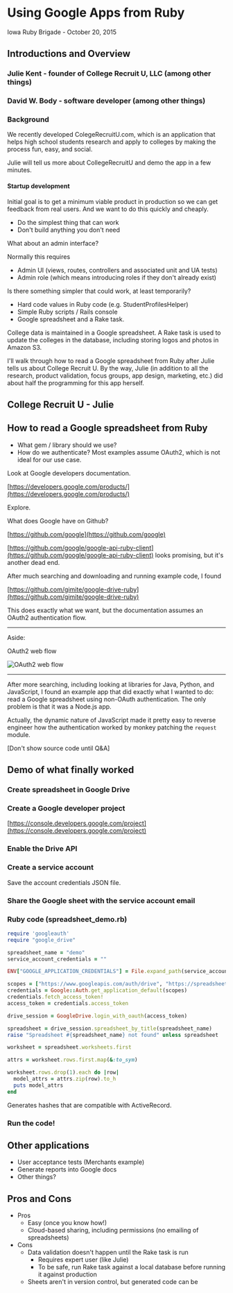 # Using Google Apps from Ruby

Iowa Ruby Brigade - October 20, 2015

## Introductions and Overview

### Julie Kent - founder of College Recruit U, LLC (among other things)
### David W. Body - software developer (among other things)

### Background

We recently developed ColegeRecruitU.com, which is an application that helps high school students research and apply to colleges by making the process fun, easy, and social.

Julie will tell us more about CollegeRecruitU and demo the app in a few minutes.

#### Startup development

Initial goal is to get a minimum viable product in production so we can get feedback from real users. And we want to do this quickly and cheaply.

* Do the simplest thing that can work
* Don't build anything you don't need

What about an admin interface?

Normally this requires

* Admin UI (views, routes, controllers and associated unit and UA tests)
* Admin role (which means introducing roles if they don't already exist)

Is there something simpler that could work, at least temporarily?

* Hard code values in Ruby code (e.g. StudentProfilesHelper)
* Simple Ruby scripts / Rails console
* Google spreadsheet and a Rake task.

College data is maintained in a Google spreadsheet. A Rake task is used to update the colleges in the database, including storing logos and photos in Amazon S3.

I'll walk through how to read a Google spreadsheet from Ruby after Julie tells us about College Recruit U. By the way, Julie (in addition to all the research, product validation, focus groups, app design, marketing, etc.) did about half the programming for this app herself.

## College Recruit U - Julie

## How to read a Google spreadsheet from Ruby

- What gem / library should we use?
- How do we authenticate? Most examples assume OAuth2, which is not ideal for our use case.

Look at Google developers documentation.

[https://developers.google.com/products/](https://developers.google.com/products/)

Explore.

What does Google have on Github?

[https://github.com/google](https://github.com/google)

[https://github.com/google/google-api-ruby-client](https://github.com/google/google-api-ruby-client) looks promising, but it's another dead end.

After much searching and downloading and running example code, I found

[https://github.com/gimite/google-drive-ruby](https://github.com/gimite/google-drive-ruby)

This does exactly what we want, but the documentation assumes an OAuth2 authentication flow.

<hr />
Aside:

OAuth2 web flow

![OAuth2 web flow](https://developers.google.com/accounts/images/webflow.png)
<hr />

After more searching, including looking at libraries for Java, Python, and JavaScript, I found an example app that did exactly what I wanted to do: read a Google spreadsheet using non-OAuth authentication. The only problem is that it was a Node.js app.

Actually, the dynamic nature of JavaScript made it pretty easy to reverse engineer how the authentication worked by monkey patching the `request` module.

[Don't show source code until Q&A]

## Demo of what finally worked

### Create spreadsheet in Google Drive

### Create a Google developer project

[https://console.developers.google.com/project](https://console.developers.google.com/project)

### Enable the Drive API

### Create a service account

Save the account credentials JSON file.

### Share the Google sheet with the service account email

### Ruby code (spreadsheet_demo.rb)

```ruby
require 'googleauth'
require "google_drive"

spreadsheet_name = "demo"
service_account_credentials = ""

ENV["GOOGLE_APPLICATION_CREDENTIALS"] = File.expand_path(service_account_credentials, File.dirname(__FILE__))

scopes = ["https://www.googleapis.com/auth/drive", "https://spreadsheets.google.com/feeds/"]
credentials = Google::Auth.get_application_default(scopes)
credentials.fetch_access_token!
access_token = credentials.access_token

drive_session = GoogleDrive.login_with_oauth(access_token)

spreadsheet = drive_session.spreadsheet_by_title(spreadsheet_name)
raise "Spreadsheet #{spreadsheet_name} not found" unless spreadsheet

worksheet = spreadsheet.worksheets.first

attrs = worksheet.rows.first.map(&:to_sym)

worksheet.rows.drop(1).each do |row|
  model_attrs = attrs.zip(row).to_h
  puts model_attrs
end
```

Generates hashes that are compatible with ActiveRecord.

### Run the code!

## Other applications

* User acceptance tests (Merchants example)
* Generate reports into Google docs
* Other things?

## Pros and Cons

* Pros
  - Easy (once you know how!)
  - Cloud-based sharing, including permissions (no emailing of spreadsheets)
* Cons
  - Data validation doesn't happen until the Rake task is run
    * Requires expert user (like Julie)
    * To be safe, run Rake task against a local database before running it against production
  - Sheets aren't in version control, but generated code can be
